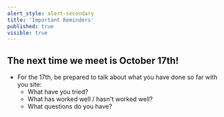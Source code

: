 ```yaml
---
alert_style: alert-secondary
title: 'Important Reminders'
published: true
visible: true
---
```


## The next time we meet is October 17th!
* For the 17th, be prepared to talk about what you have done so far with you site:
  * What have you tried?
  * What has worked well / hasn't worked well?
  * What questions do you have?